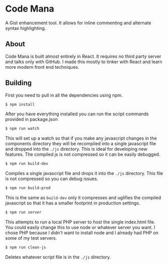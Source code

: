Code Mana
=========

A Gist enhancement tool. It allows for inline commenting and alternate syntax highlighting.

About
-----

Code Mana is built almost entirely in React. It requires no third party server and talks only with GitHub.
I made this mostly to tinker with React and learn more modern front end techniques.

Building
--------

First you need to pull in all the dependencies using npm.

```sh
$ npm install
```

After you have everything installed you can run the script commands provided in package.json

```sh
$ npm run watch
```
This will set up a watch so that if you make any javascript changes in the components directory they will be recompiled
into a single javascript file and dropped into the `./js` directory. This is ideal for developing new features. The compiled
js is not compressed so it can be easily debugged.

```sh
$ npm run build-dev
```
Compiles a single javascript file and drops it into the `./js` directory. This file is not compressed so you can debug issues.

```sh
$ npm run build-prod
```
This is the same as `build-dev` only it compresses and uglifies the compiled javascript so that it has a smaller footprint
in production settings.

```sh
$ npm run server
```
This attempts to run a local PHP server to host the single index.html file. You could easily change this to use node or
whatever server you want. I chose PHP because I didn't want to install node and I already had PHP on some of my test servers.

```sh
$ npm run clean-js
```
Deletes whatever script file is in the `./js` directory.